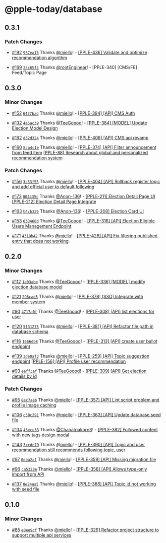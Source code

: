 # @pple-today/database

## 0.3.1

### Patch Changes

- [#192](https://github.com/PPLEThai/pple-today/pull/192) [`957ea15`](https://github.com/PPLEThai/pple-today/commit/957ea158c1e21c0fdbe96499c2de38d690c00a7a) Thanks [@miello](https://github.com/miello)! - [[PPLE-436] Validate and optimize recommendation algorithm](https://linear.app/snts/issue/PPLE-436/validate-and-optimize-recommendation-algorithm)

- [#169](https://github.com/PPLEThai/pple-today/pull/169) [`25c65f4`](https://github.com/PPLEThai/pple-today/commit/25c65f4eb141504ec941a4e425164ded77fa5dbd) Thanks [@rootEnginear](https://github.com/rootEnginear)! - [PPLE-340] [CMS/FE] Feed/Topic Page

## 0.3.0

### Minor Changes

- [#152](https://github.com/PPLEThai/pple-today/pull/152) [`6427bad`](https://github.com/PPLEThai/pple-today/commit/6427bade1f139634a8ed325ef75b497259370d85) Thanks [@miello](https://github.com/miello)! - [[PPLE-394] [API] CMS Auth](https://linear.app/snts/issue/PPLE-394/api-cms-auth)

- [#132](https://github.com/PPLEThai/pple-today/pull/132) [`4e5ac39`](https://github.com/PPLEThai/pple-today/commit/4e5ac39e21570bee8c91615e89113fce4fc31ea3) Thanks [@TeeGoood](https://github.com/TeeGoood)! - [[PPLE-384] [MODEL] Update Election Model Design](https://linear.app/snts/issue/PPLE-384/model-update-election-model-design)

- [#162](https://github.com/PPLEThai/pple-today/pull/162) [`d32d324`](https://github.com/PPLEThai/pple-today/commit/d32d324e2592174922635bb6e67f5cca32f8eeff) Thanks [@miello](https://github.com/miello)! - [[PPLE-408] [API] CMS api revamp](https://linear.app/snts/issue/PPLE-408/api-cms-api-revamp)

- [#160](https://github.com/PPLEThai/pple-today/pull/160) [`8ca4c1e`](https://github.com/PPLEThai/pple-today/commit/8ca4c1eea46e1e7faf3c27dba0e49825f2fbabf6) Thanks [@miello](https://github.com/miello)! - [[PPLE-374] [API] Filter announcement from feed item](https://linear.app/snts/issue/PPLE-374/api-filter-announcement-from-feed-item)
  [[PPLE-88] Research about global and personalized recommendation system](https://linear.app/snts/issue/PPLE-88/research-about-global-and-personalized-recommendation-system)

### Patch Changes

- [#156](https://github.com/PPLEThai/pple-today/pull/156) [`3c33f55`](https://github.com/PPLEThai/pple-today/commit/3c33f550aec0cd09d2d1c73b312c36ac8fa9b275) Thanks [@miello](https://github.com/miello)! - [[PPLE-404] [API] Rollback register logic and add official user to default following](https://linear.app/snts/issue/PPLE-404/api-rollback-register-logic-and-add-official-user-to-default-following)

- [#173](https://github.com/PPLEThai/pple-today/pull/173) [`804435c`](https://github.com/PPLEThai/pple-today/commit/804435cafa4a5a521345ec766ec8d2f10ebb0a0e) Thanks [@Anon-136](https://github.com/Anon-136)! - [[PPLE-211] Election Detail Page UI](https://linear.app/snts/issue/PPLE-211/election-detail-page-ui)
  [[PPLE-212] Election Detail Page Integrate](https://linear.app/snts/issue/PPLE-212/election-detail-page-integrate)

- [#163](https://github.com/PPLEThai/pple-today/pull/163) [`b4cb326`](https://github.com/PPLEThai/pple-today/commit/b4cb326c36c4a0d59f9c1ca146a83fbba486f505) Thanks [@Anon-136](https://github.com/Anon-136)! - [[PPLE-208] Election Card UI](https://linear.app/snts/issue/PPLE-208/election-card-ui)

- [#153](https://github.com/PPLEThai/pple-today/pull/153) [`638460d`](https://github.com/PPLEThai/pple-today/commit/638460dd1680ef218a2fe7af6721d60b360f2872) Thanks [@TeeGoood](https://github.com/TeeGoood)! - [[PPLE-318] [API] Election Eligible Users Management Endpoint](https://linear.app/snts/issue/PPLE-318/api-election-eligible-users-management-endpoint)

- [#171](https://github.com/PPLEThai/pple-today/pull/171) [`4318b42`](https://github.com/PPLEThai/pple-today/commit/4318b4215646deed626776800d9add6f13cc1a2e) Thanks [@miello](https://github.com/miello)! - [[PPLE-428] [API] Fix filtering published entry that does not working](https://linear.app/snts/issue/PPLE-428/api-fix-filtering-published-entry-that-does-not-working)

## 0.2.0

### Minor Changes

- [#112](https://github.com/PPLEThai/pple-today/pull/112) [`1e03abe`](https://github.com/PPLEThai/pple-today/commit/1e03abef4e52e1fb4304eecfc72590bc4d34a730) Thanks [@TeeGoood](https://github.com/TeeGoood)! - [[PPLE-336] [MODEL] modify election database model](https://linear.app/snts/issue/PPLE-366/model-modify-election-database-model)

- [#121](https://github.com/PPLEThai/pple-today/pull/121) [`296cad5`](https://github.com/PPLEThai/pple-today/commit/296cad573b886e0f549d7578faa2869c4a25e813) Thanks [@miello](https://github.com/miello)! - [[PPLE-378] [SSO] Integrate with member system](https://linear.app/snts/issue/PPLE-378/sso-integrate-with-member-system)

- [#90](https://github.com/PPLEThai/pple-today/pull/90) [`4717a0f`](https://github.com/PPLEThai/pple-today/commit/4717a0f2f34b63bd8d895ae6e62dbe80160662ce) Thanks [@TeeGoood](https://github.com/TeeGoood)! - [[PPLE-308] [API] list elections for user](https://linear.app/snts/issue/PPLE-308/api-list-elections-for-user)

- [#120](https://github.com/PPLEThai/pple-today/pull/120) [`5f31275`](https://github.com/PPLEThai/pple-today/commit/5f31275304155f323a931565087472432c559851) Thanks [@miello](https://github.com/miello)! - [[PPLE-381] [API] Refactor file path in database schema](https://linear.app/snts/issue/PPLE-381/api-refactor-file-path-in-database-schema)

- [#116](https://github.com/PPLEThai/pple-today/pull/116) [`1666db8`](https://github.com/PPLEThai/pple-today/commit/1666db80569ca89386225fff58b1b4b3c6665516) Thanks [@TeeGoood](https://github.com/TeeGoood)! - [[PPLE-313] [API] create user ballot endpoint](https://linear.app/snts/issue/PPLE-313/api-create-user-ballot-endpoint)

- [#139](https://github.com/PPLEThai/pple-today/pull/139) [`3de0af3`](https://github.com/PPLEThai/pple-today/commit/3de0af32df304cdd59f74ed3d762a0327f2658fc) Thanks [@miello](https://github.com/miello)! - [[PPLE-259] [API] Topic suggestion endpoint](https://linear.app/snts/issue/PPLE-259/api-topic-suggestion-endpoint)
  [[PPLE-156] [API] Profile user recommendation](https://linear.app/snts/issue/PPLE-156/api-profile-user-recommendation)

- [#93](https://github.com/PPLEThai/pple-today/pull/93) [`eaff3af`](https://github.com/PPLEThai/pple-today/commit/eaff3af09e08670b7d04af60f365c673cfecc1e2) Thanks [@TeeGoood](https://github.com/TeeGoood)! - [[PPLE-309] [API] Get election details by id](https://linear.app/snts/issue/PPLE-309/api-get-election-details-by-id)

### Patch Changes

- [#95](https://github.com/PPLEThai/pple-today/pull/95) [`8ec7aeb`](https://github.com/PPLEThai/pple-today/commit/8ec7aeb678d9db9b56c15d28ec7330b59bba53a3) Thanks [@miello](https://github.com/miello)! - [[PPLE-357] [API] Lint script problem and profile image caching](https://linear.app/snts/issue/PPLE-357/api-lint-script-problem-and-profile-image-caching)

- [#106](https://github.com/PPLEThai/pple-today/pull/106) [`c38c291`](https://github.com/PPLEThai/pple-today/commit/c38c2913bb86d6cc0ae1708a80e71419da076766) Thanks [@miello](https://github.com/miello)! - [[PPLE-363] [API] Update database seed file](https://linear.app/snts/issue/PPLE-363/api-update-database-seed-file)

- [#134](https://github.com/PPLEThai/pple-today/pull/134) [`45ece33`](https://github.com/PPLEThai/pple-today/commit/45ece33f9993e07d47cd518d698586b46c74b8a9) Thanks [@ChanatpakornS](https://github.com/ChanatpakornS)! - [[PPLE-382] Followed content with new tags design modal](https://linear.app/snts/issue/PPLE-382/followed-content-with-new-tags-design-modal)

- [#143](https://github.com/PPLEThai/pple-today/pull/143) [`3ccde79`](https://github.com/PPLEThai/pple-today/commit/3ccde79f9a7503c1ce17e1b051c28b944869c6d9) Thanks [@miello](https://github.com/miello)! - [[PPLE-390] [API] Topic and user recommendation still recommends following topic, user](https://linear.app/snts/issue/PPLE-390/api-topic-and-user-recommendation-still-recommends-following-topic)

- [#97](https://github.com/PPLEThai/pple-today/pull/97) [`0eba2a1`](https://github.com/PPLEThai/pple-today/commit/0eba2a10fb4c7e8677490cf8c11f7963a0a8f44c) Thanks [@miello](https://github.com/miello)! - [[PPLE-359] [API] Missing migration file](https://linear.app/snts/issue/PPLE-359/api-missing-migration-file)

- [#96](https://github.com/PPLEThai/pple-today/pull/96) [`ca5323e`](https://github.com/PPLEThai/pple-today/commit/ca5323e773cf34cebb357972cd25a479f1c960a3) Thanks [@miello](https://github.com/miello)! - [[PPLE-358] [API] Allows type-only import from API](https://linear.app/snts/issue/PPLE-358/api-allows-type-only-import-from-api)

- [#137](https://github.com/PPLEThai/pple-today/pull/137) [`8e24aa5`](https://github.com/PPLEThai/pple-today/commit/8e24aa55f9649be42a450cca60af3370113d4b65) Thanks [@miello](https://github.com/miello)! - [[PPLE-386] [API] Topic id not working with seed file](https://linear.app/snts/issue/PPLE-386/api-topic-id-not-working-with-seed-file)

## 0.1.0

### Minor Changes

- [#85](https://github.com/PPLEThai/pple-today/pull/85) [`e0ee9cf`](https://github.com/PPLEThai/pple-today/commit/e0ee9cf9deb103059b6b6dc95d7d355a78247df3) Thanks [@miello](https://github.com/miello)! - [[PPLE-329] Refactor project structure to support multiple api services](https://linear.app/snts/issue/PPLE-329/refactor-project-structure-to-support-multiple-api-services)
